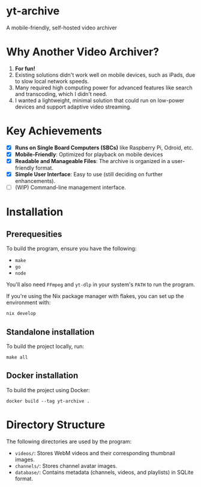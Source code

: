 # yt-archive
A mobile-friendly, self-hosted video archiver

# Why Another Video Archiver?
1. **For fun!**
2. Existing solutions didn't work well on mobile devices, such as iPads, due to slow local network speeds.
3. Many required high computing power for advanced features like search and transcoding, which I didn't need.
4. I wanted a lightweight, minimal solution that could run on low-power devices and support adaptive video streaming.

# Key Achievements
- [X] **Runs on Single Board Computers (SBCs)** like Raspberry Pi, Odroid, etc.
- [X] **Mobile-Friendly**: Optimized for playback on mobile devices
- [X] **Readable and Manageable Files**: The archive is organized in a user-friendly format.
- [X] **Simple User Interface**: Easy to use (still deciding on further enhancements).
- [ ] (WIP) Command-line management interface.

# Installation
## Prerequesities
To build the program, ensure you have the following:
* `make`
* `go`
* `node`

You'll also need `FFmpeg` and `yt-dlp` in your system's `PATH` to run the program.

If you're using the Nix package manager with flakes, you can set up the environment with:
```
nix develop
```
## Standalone installation
To build the project locally, run:
```
make all
```
## Docker installation
To build the project using Docker:
```
docker build --tag yt-archive .
```

# Directory Structure
The following directories are used by the program:
* `videos/`: Stores WebM videos and their corresponding thumbnail images.
* `channels/`: Stores channel avatar images.
* `database/`: Contains metadata (channels, videos, and playlists) in SQLite format.